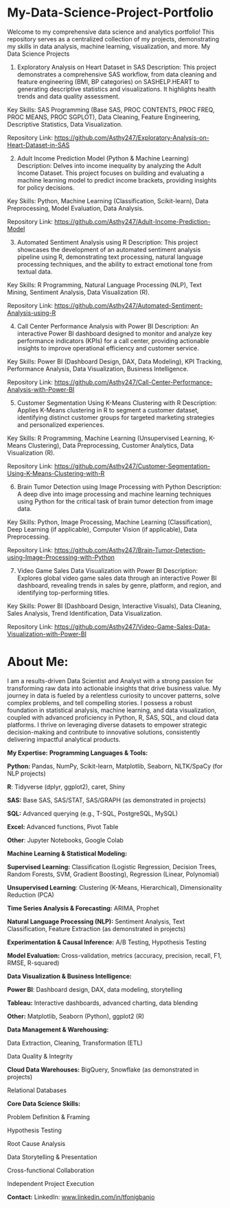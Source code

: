 # My-Data-Science-Project-Portfolio
Welcome to my comprehensive data science and analytics portfolio! This repository serves as a centralized collection of my projects, demonstrating my skills in data analysis, machine learning, visualization, and more.
My Data Science Projects
1. Exploratory Analysis on Heart Dataset in SAS
Description: This project demonstrates a comprehensive SAS workflow, from data cleaning and feature engineering (BMI, BP categories) on SASHELP.HEART to generating descriptive statistics and visualizations. It highlights health trends and data quality assessment.

Key Skills: SAS Programming (Base SAS, PROC CONTENTS, PROC FREQ, PROC MEANS, PROC SGPLOT), Data Cleaning, Feature Engineering, Descriptive Statistics, Data Visualization.

Repository Link: https://github.com/Asthy247/Exploratory-Analysis-on-Heart-Dataset-in-SAS

2. Adult Income Prediction Model (Python & Machine Learning)
Description: Delves into income inequality by analyzing the Adult Income Dataset. This project focuses on building and evaluating a machine learning model to predict income brackets, providing insights for policy decisions.

Key Skills: Python, Machine Learning (Classification, Scikit-learn), Data Preprocessing, Model Evaluation, Data Analysis.

Repository Link: https://github.com/Asthy247/Adult-Income-Prediction-Model

3. Automated Sentiment Analysis using R
Description: This project showcases the development of an automated sentiment analysis pipeline using R, demonstrating text processing, natural language processing techniques, and the ability to extract emotional tone from textual data.

Key Skills: R Programming, Natural Language Processing (NLP), Text Mining, Sentiment Analysis, Data Visualization (R).

Repository Link: https://github.com/Asthy247/Automated-Sentiment-Analysis-using-R

4. Call Center Performance Analysis with Power BI
Description: An interactive Power BI dashboard designed to monitor and analyze key performance indicators (KPIs) for a call center, providing actionable insights to improve operational efficiency and customer service.

Key Skills: Power BI (Dashboard Design, DAX, Data Modeling), KPI Tracking, Performance Analysis, Data Visualization, Business Intelligence.

Repository Link: https://github.com/Asthy247/Call-Center-Performance-Analysis-with-Power-BI

5. Customer Segmentation Using K-Means Clustering with R
Description: Applies K-Means clustering in R to segment a customer dataset, identifying distinct customer groups for targeted marketing strategies and personalized experiences.

Key Skills: R Programming, Machine Learning (Unsupervised Learning, K-Means Clustering), Data Preprocessing, Customer Analytics, Data Visualization (R).

Repository Link: https://github.com/Asthy247/Customer-Segmentation-Using-K-Means-Clustering-with-R

6. Brain Tumor Detection using Image Processing with Python
Description: A deep dive into image processing and machine learning techniques using Python for the critical task of brain tumor detection from image data.

Key Skills: Python, Image Processing, Machine Learning (Classification), Deep Learning (if applicable), Computer Vision (if applicable), Data Preprocessing.

Repository Link: https://github.com/Asthy247/Brain-Tumor-Detection-using-Image-Processing-with-Python

7. Video Game Sales Data Visualization with Power BI
Description: Explores global video game sales data through an interactive Power BI dashboard, revealing trends in sales by genre, platform, and region, and identifying top-performing titles.

Key Skills: Power BI (Dashboard Design, Interactive Visuals), Data Cleaning, Sales Analysis, Trend Identification, Data Visualization.

Repository Link: https://github.com/Asthy247/Video-Game-Sales-Data-Visualization-with-Power-BI

# About Me:
I am a results-driven Data Scientist and Analyst with a strong passion for transforming raw data into actionable insights that drive business value. My journey in data is fueled by a relentless curiosity to uncover patterns, solve complex problems, and tell compelling stories. I possess a robust foundation in statistical analysis, machine learning, and data visualization, coupled with advanced proficiency in Python, R, SAS, SQL, and cloud data platforms. I thrive on leveraging diverse datasets to empower strategic decision-making and contribute to innovative solutions, consistently delivering impactful analytical products.

**My Expertise:**
**Programming Languages & Tools:**

**Python:** Pandas, NumPy, Scikit-learn, Matplotlib, Seaborn, NLTK/SpaCy (for NLP projects)

**R**: Tidyverse (dplyr, ggplot2), caret, Shiny

**SAS:** Base SAS, SAS/STAT, SAS/GRAPH (as demonstrated in projects)

**SQL:** Advanced querying (e.g., T-SQL, PostgreSQL, MySQL)

**Excel:** Advanced functions, Pivot Table

**Other**: Jupyter Notebooks, Google Colab

**Machine Learning & Statistical Modeling:**

**Supervised Learning:** Classification (Logistic Regression, Decision Trees, Random Forests, SVM, Gradient Boosting), Regression (Linear, Polynomial)

**Unsupervised Learning**: Clustering (K-Means, Hierarchical), Dimensionality Reduction (PCA)

**Time Series Analysis & Forecasting:** ARIMA, Prophet

**Natural Language Processing (NLP):** Sentiment Analysis, Text Classification, Feature Extraction (as demonstrated in projects)

**Experimentation & Causal Inference:** A/B Testing, Hypothesis Testing

**Model Evaluation:** Cross-validation, metrics (accuracy, precision, recall, F1, RMSE, R-squared)

**Data Visualization & Business Intelligence:**

**Power BI**: Dashboard design, DAX, data modeling, storytelling

**Tableau:** Interactive dashboards, advanced charting, data blending

**Other:** Matplotlib, Seaborn (Python), ggplot2 (R)

**Data Management & Warehousing:**

Data Extraction, Cleaning, Transformation (ETL)

Data Quality & Integrity

**Cloud Data Warehouses:** BigQuery, Snowflake (as demonstrated in projects)

Relational Databases

**Core Data Science Skills:**

Problem Definition & Framing

Hypothesis Testing

Root Cause Analysis

Data Storytelling & Presentation

Cross-functional Collaboration

Independent Project Execution

**Contact:**
LinkedIn: www.linkedin.com/in/tfonigbanjo


